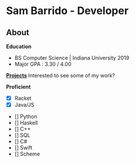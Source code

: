 # Sam Barrido - Developer
## About
**Education**
- BS Computer Science &#124; Indiana University 2019
- Major GPA : 3.30 / 4.00

[**Projects**](projects.md)
Interested to see some of my work? 

**Proficient**
-  [x] Racket
-  [x] Java/JS
-  [] Python
-  [] Haskell
-  [] C++
-  [] SQL
-  [] C#
-  [] Swift
-  [] Scheme
